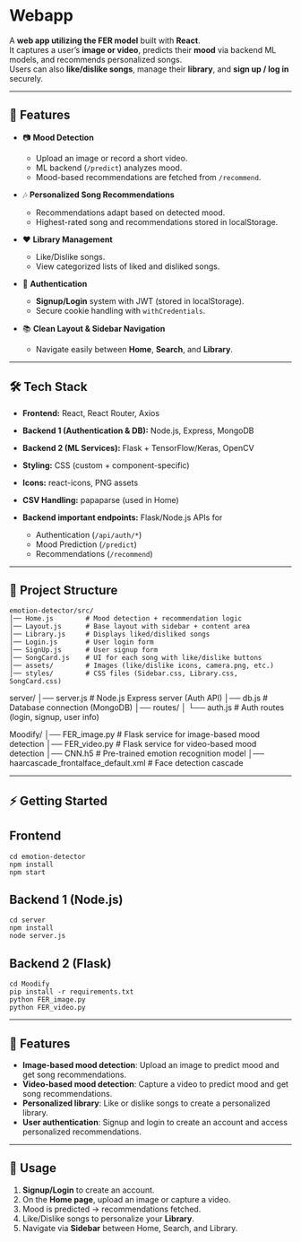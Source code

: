 # Webapp

A **web app utilizing the FER model** built with **React**.  
It captures a user’s **image or video**, predicts their **mood** via backend ML models, and recommends personalized songs.  
Users can also **like/dislike songs**, manage their **library**, and **sign up / log in** securely.  

---

## 🚀 Features

- 📷 **Mood Detection**  
  - Upload an image or record a short video.  
  - ML backend (`/predict`) analyzes mood.  
  - Mood-based recommendations are fetched from `/recommend`.  

- 🎶 **Personalized Song Recommendations**  
  - Recommendations adapt based on detected mood.  
  - Highest-rated song and recommendations stored in localStorage.  

- ❤️ **Library Management**  
  - Like/Dislike songs.  
  - View categorized lists of liked and disliked songs.  

- 👤 **Authentication**  
  - **Signup/Login** system with JWT (stored in localStorage).  
  - Secure cookie handling with `withCredentials`.  

- 📚 **Clean Layout & Sidebar Navigation**  
  - Navigate easily between **Home**, **Search**, and **Library**.  

---

## 🛠️ Tech Stack

- **Frontend:** React, React Router, Axios  
- **Backend 1 (Authentication & DB):** Node.js, Express, MongoDB  
- **Backend 2 (ML Services):** Flask + TensorFlow/Keras, OpenCV  
 
- **Styling:** CSS (custom + component-specific)  
- **Icons:** react-icons, PNG assets  
- **CSV Handling:** papaparse (used in Home)  
- **Backend important endpoints:** Flask/Node.js APIs for  
  - Authentication (`/api/auth/*`)  
  - Mood Prediction (`/predict`)  
  - Recommendations (`/recommend`)  

---

## 📂 Project Structure

```
emotion-detector/src/
│── Home.js        # Mood detection + recommendation logic
│── Layout.js      # Base layout with sidebar + content area
│── Library.js     # Displays liked/disliked songs
│── Login.js       # User login form
│── SignUp.js      # User signup form
│── SongCard.js    # UI for each song with like/dislike buttons
│── assets/        # Images (like/dislike icons, camera.png, etc.)
│── styles/        # CSS files (Sidebar.css, Library.css, SongCard.css)
```

server/
│── server.js       # Node.js Express server (Auth API)
│── db.js           # Database connection (MongoDB)
│── routes/
│    └── auth.js    # Auth routes (login, signup, user info)

Moodify/
│── FER_image.py    # Flask service for image-based mood detection
│── FER_video.py    # Flask service for video-based mood detection
│── CNN.h5          # Pre-trained emotion recognition model
│── haarcascade_frontalface_default.xml # Face detection cascade

---

## ⚡ Getting Started

## Frontend

```
cd emotion-detector
npm install
npm start
```

## Backend 1 (Node.js)

```
cd server
npm install
node server.js
```

## Backend 2 (Flask)

```
cd Moodify
pip install -r requirements.txt
python FER_image.py
python FER_video.py
```

---


## 📌 Features

- **Image-based mood detection**: Upload an image to predict mood and get song recommendations.
- **Video-based mood detection**: Capture a video to predict mood and get song recommendations.
- **Personalized library**: Like or dislike songs to create a personalized library.
- **User authentication**: Signup and login to create an account and access personalized recommendations.

---

## 📌 Usage

1. **Signup/Login** to create an account.  
2. On the **Home page**, upload an image or capture a video.  
3. Mood is predicted → recommendations fetched.  
4. Like/Dislike songs to personalize your **Library**.  
5. Navigate via **Sidebar** between Home, Search, and Library.  


  
